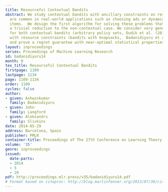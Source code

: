 ```yaml
---
title: Resourceful Contextual Bandits
abstract: We study contextual bandits with ancillary constraints on resources, which
  are common in real-world applications such as choosing ads or dynamic pricing of
  items.  We design the first algorithm for solving these problems that improves over
  a trivial reduction to the non-contextual case. We consider very general settings
  for both contextual bandits (arbitrary policy sets, Dudik et al. (2011)) and bandits
  with resource constraints (bandits with knapsacks,  Badanidiyuru et al. (2013a)),
  and prove a regret guarantee with near-optimal statistical properties.
layout: inproceedings
series: Proceedings of Machine Learning Research
id: badanidiyuru14
month: 0
tex_title: Resourceful Contextual Bandits
firstpage: 1109
lastpage: 1134
page: 1109-1134
order: 1109
cycles: false
author:
- given: Ashwinkumar
  family: Badanidiyuru
- given: John
  family: Langford
- given: Aleksandrs
  family: Slivkins
date: 2014-05-29
address: Barcelona, Spain
publisher: PMLR
container-title: Proceedings of The 27th Conference on Learning Theory
volume: '35'
genre: inproceedings
issued:
  date-parts:
  - 2014
  - 5
  - 29
pdf: http://proceedings.mlr.press/v35/badanidiyuru14.pdf
# Format based on citeproc: http://blog.martinfenner.org/2013/07/30/citeproc-yaml-for-bibliographies/
---
```

